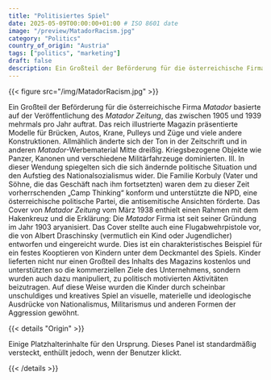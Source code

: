 ```yaml
---
title: "Politisiertes Spiel"
date: 2025-05-09T00:00:00+01:00 # ISO 8601 date
image: "/preview/MatadorRacism.jpg"
category: "Politics"
country_of_origin: "Austria"
tags: ["politics", "marketing"]
draft: false
description: Ein Großteil der Beförderung für die österreichische Firma *Matador*...
---
```




{{< figure src="/img/MatadorRacism.jpg" >}}

Ein Großteil der Beförderung für die österreichische Firma *Matador* basierte auf der Veröffentlichung des *Matador Zeitung*, das zwischen 1905 und 1939 mehrmals pro Jahr auftrat. Das reich illustrierte Magazin präsentierte Modelle für Brücken, Autos, Krane, Pulleys und Züge und viele andere Konstruktionen. Allmählich änderte sich der Ton in der Zeitschrift und in anderen *Matador*-Werbematerial Mitte dreißig. Kriegsbezogene Objekte wie Panzer, Kanonen und verschiedene Militärfahrzeuge dominierten. III. In dieser Wendung spiegelten sich die sich ändernde politische Situation und den Aufstieg des Nationalsozialismus wider. Die Familie Korbuly (Vater und Söhne, die das Geschäft nach ihm fortsetzten) waren dem zu dieser Zeit vorherrschenden „Camp Thinking“ konform und unterstützte die NPD, eine österreichische politische Partei, die antisemitische Ansichten förderte. Das Cover von *Matador Zeitung* vom März 1938 enthielt einen Rahmen mit dem Hakenkreuz und die Erklärung: Die *Matador* Firma ist seit seiner Gründung im Jahr 1903 aryanisiert. Das Cover stellte auch eine Flugabwehrpistole vor, die von Albert Draschinsky (vermutlich ein Kind oder Jugendlicher) entworfen und eingereicht wurde. Dies ist ein charakteristisches Beispiel für ein festes Kooptieren von Kindern unter dem Deckmantel des Spiels. Kinder lieferten nicht nur einen Großteil des Inhalts des Magazins kostenlos und unterstützten so die kommerziellen Ziele des Unternehmens, sondern wurden auch dazu manipuliert, zu politisch motivierten Aktivitäten beizutragen. Auf diese Weise wurden die Kinder durch scheinbar unschuldiges und kreatives Spiel an visuelle, materielle und ideologische Ausdrücke von Nationalismus, Militarismus und anderen Formen der Aggression gewöhnt.

{{< details "Origin" >}}

Einige Platzhalterinhalte für den Ursprung. Dieses Panel ist standardmäßig versteckt, enthüllt jedoch, wenn der Benutzer klickt.

{{< /details >}}

